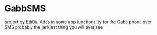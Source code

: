 # GabbSMS
project by Eth0s. Adds in some app functionality for the Gabb phone over SMS
probably the jankiest thing you will ever see
